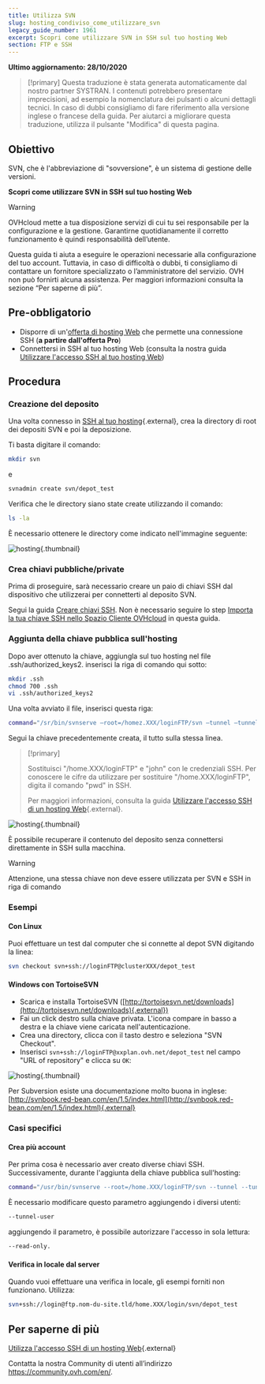 ```yaml
---
title: Utilizza SVN
slug: hosting_condiviso_come_utilizzare_svn
legacy_guide_number: 1961
excerpt: Scopri come utilizzare SVN in SSH sul tuo hosting Web
section: FTP e SSH
---
```


**Ultimo aggiornamento: 28/10/2020**

> [!primary]
> Questa traduzione è stata generata automaticamente dal nostro partner SYSTRAN. I contenuti potrebbero presentare imprecisioni, ad esempio la nomenclatura dei pulsanti o alcuni dettagli tecnici. In caso di dubbi consigliamo di fare riferimento alla versione inglese o francese della guida. Per aiutarci a migliorare questa traduzione, utilizza il pulsante "Modifica" di questa pagina.
>


## Obiettivo

SVN, che è l'abbreviazione di "sovversione", è un sistema di gestione delle versioni. 

**Scopri come utilizzare SVN in SSH sul tuo hosting Web**

> [!warning]
>
> OVHcloud mette a tua disposizione servizi di cui tu sei responsabile per la configurazione e la gestione. Garantirne quotidianamente il corretto funzionamento è quindi responsabilità dell’utente.
> 
> Questa guida ti aiuta a eseguire le operazioni necessarie alla configurazione del tuo account. Tuttavia, in caso di difficoltà o dubbi, ti consigliamo di contattare un fornitore specializzato o l’amministratore del servizio. OVH non può fornirti alcuna assistenza. Per maggiori informazioni consulta la sezione “Per saperne di più”.
> 

## Pre-obbligatorio

- Disporre di un'[offerta di hosting Web](https://www.ovhcloud.com/it/web-hosting/) che permette una connessione SSH (**a partire dall'offerta Pro**)
- Connettersi in SSH al tuo hosting Web (consulta la nostra guida [Utilizzare l'accesso SSH al tuo hosting Web](../hosting_condiviso_il_protocollo_ssh/))

## Procedura

### Creazione del deposito

Una volta connesso in [SSH al tuo hosting](../hosting_condiviso_il_protocollo_ssh/){.external}, crea la directory di root dei depositi SVN e poi la deposizione.

Ti basta digitare il comando:

```bash
mkdir svn
```

e

```bash
svnadmin create svn/depot_test
```

Verifica che le directory siano state create utilizzando il comando:

```bash
ls -la
```

È necessario ottenere le directory come indicato nell'immagine seguente:

![hosting](images/3078.png){.thumbnail}

### Crea chiavi pubbliche/private

Prima di proseguire, sarà necessario creare un paio di chiavi SSH dal dispositivo che utilizzerai per connetterti al deposito SVN.

Segui la guida [Creare chiavi SSH](https://docs.ovh.com/it/public-cloud/creare-chiave-ssh/). Non è necessario seguire lo step [Importa la tua chiave SSH nello Spazio Cliente OVHcloud](https://docs.ovh.com/it/public-cloud/creare-chiave-ssh/#importa-la-chiave-ssh-nello-spazio-cliente_1) in questa guida.

### Aggiunta della chiave pubblica sull'hosting

Dopo aver ottenuto la chiave, aggiungla sul tuo hosting nel file .ssh/authorized_keys2. inserisci la riga di comando qui sotto:

```bash
mkdir .ssh
chmod 700 .ssh
vi .ssh/authorized_keys2
```

Una volta avviato il file, inserisci questa riga:

```bash
command="/sr/bin/svnserve —root=/homez.XXX/loginFTP/svn —tunnel —tunnel-user=john",no-port-forwarding,no-agente-forwarding,no-X11-forwarding,no-pty
```

Segui la chiave precedentemente creata, il tutto sulla stessa linea.

> [!primary]
>
> Sostituisci "/home.XXX/loginFTP" e "john" con le credenziali SSH.
> Per conoscere le cifre da utilizzare per sostituire "/home.XXX/loginFTP", digita il comando "pwd" in SSH.
>
> Per maggiori informazioni, consulta la guida [Utilizzare l'accesso SSH di un hosting Web](../hosting_condiviso_il_protocollo_ssh/){.external}.
> 

![hosting](images/3080.png){.thumbnail}

È possibile recuperare il contenuto del deposito senza connettersi direttamente in SSH sulla macchina.

> [!warning]
>
> Attenzione, una stessa chiave non deve essere utilizzata per SVN e SSH in
> riga di comando
> 

### Esempi

#### Con Linux

Puoi effettuare un test dal computer che si connette al depot SVN digitando la linea:

```bash
svn checkout svn+ssh://loginFTP@clusterXXX/depot_test
```

#### Windows con TortoiseSVN

- Scarica e installa TortoiseSVN ([http://tortoisesvn.net/downloads](http://tortoisesvn.net/downloads){.external})
- Fai un click destro sulla chiave privata. L'icona compare in basso a destra e la chiave viene caricata nell'autenticazione.
- Crea una directory, clicca con il tasto destro e seleziona "SVN Checkout". 
- Inserisci `svn+ssh://loginFTP@xxplan.ovh.net/depot_test` nel campo "URL of repository" e clicca su `OK`:

![hosting](images/3081.png){.thumbnail}

Per Subversion esiste una documentazione molto buona in inglese: [http://svnbook.red-bean.com/en/1.5/index.html](http://svnbook.red-bean.com/en/1.5/index.html){.external}

### Casi specifici

#### Crea più account

Per prima cosa è necessario aver creato diverse chiavi SSH. Successivamente, durante l'aggiunta della chiave pubblica sull'hosting:

```bash
command="/usr/bin/svnserve --root=/home.XXX/loginFTP/svn --tunnel --tunnel-user=marc",no-port-forwarding,no-agent-forwarding,no-X11-forwarding,no-pty
```

È necessario modificare questo parametro aggiungendo i diversi utenti:

```bash
--tunnel-user
```

aggiungendo il parametro, è possibile autorizzare l'accesso in sola lettura:

```bash
--read-only.
```

#### Verifica in locale dal server

Quando vuoi effettuare una verifica in locale, gli esempi forniti non funzionano. Utilizza:

```bash
svn+ssh://login@ftp.nom-du-site.tld/home.XXX/login/svn/depot_test
```

## Per saperne di più

[Utilizza l'accesso SSH di un hosting Web](../hosting_condiviso_il_protocollo_ssh/){.external}

Contatta la nostra Community di utenti all’indirizzo <https://community.ovh.com/en/>.
